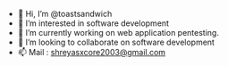 - 👋 Hi, I’m @toastsandwich
- 👀 I’m interested in software development
- 🌱 I’m currently working on web application pentesting.
- 💞️ I’m looking to collaborate on software development
- 📫 Mail : shreyasxcore2003@gmail.com


<!---
toastsandwich/toastsandwich is a ✨ special ✨ repository because its `README.md` (this file) appears on your GitHub profile.
You can click the Preview link to take a look at your changes.
--->
